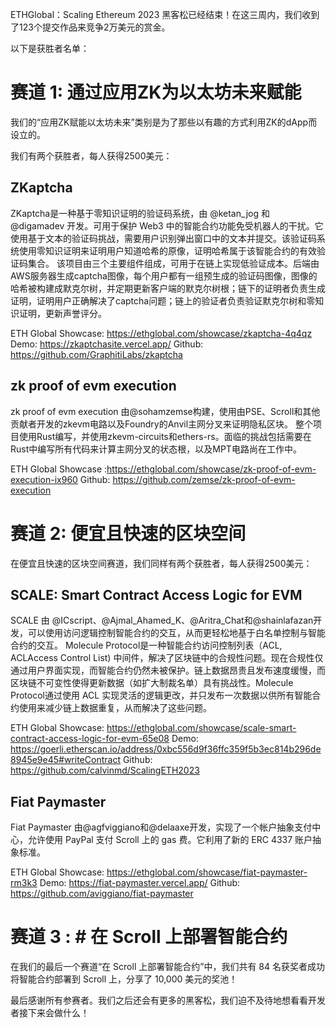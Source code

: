 
ETHGlobal：Scaling Ethereum 2023 黑客松已经结束！在这三周内，我们收到了123个提交作品来竞争2万美元的赏金。

以下是获胜者名单：


# 赛道 1: 通过应用ZK为以太坊未来赋能

我们的“应用ZK赋能以太坊未来”类别是为了那些以有趣的方式利用ZK的dApp而设立的。

我们有两个获胜者，每人获得2500美元：

## ZKaptcha

ZKaptcha是一种基于零知识证明的验证码系统，由 @ketan_jog 和 @digamadev 开发。可用于保护 Web3 中的智能合约功能免受机器人的干扰。它使用基于文本的验证码挑战，需要用户识别弹出窗口中的文本并提交。该验证码系统使用零知识证明来证明用户知道哈希的原像，证明哈希属于该智能合约的有效验证码集合。
该项目由三个主要组件组成，可用于在链上实现低验证成本。后端由AWS服务器生成captcha图像，每个用户都有一组预生成的验证码图像，图像的哈希被构建成默克尔树，并定期更新客户端的默克尔树根；链下的证明者负责生成证明，证明用户正确解决了captcha问题；链上的验证者负责验证默克尔树和零知识证明，更新声誉评分。

ETH Global Showcase: https://ethglobal.com/showcase/zkaptcha-4q4qz
Demo: https://zkaptchasite.vercel.app/
Github: https://github.com/GraphitiLabs/zkaptcha


## zk proof of evm execution
zk proof of evm execution 由@sohamzemse构建，使用由PSE、Scroll和其他贡献者开发的zkevm电路以及Foundry的Anvil主网分叉来证明隐私区块。
整个项目使用Rust编写，并使用zkevm-circuits和ethers-rs。面临的挑战包括需要在Rust中编写所有代码来计算主网分叉的状态根，以及MPT电路尚在工作中。

ETH Global Showcase :https://ethglobal.com/showcase/zk-proof-of-evm-execution-ix960
Github: https://github.com/zemse/zk-proof-of-evm-execution


# 赛道 2:  便宜且快速的区块空间
在便宜且快速的区块空间赛道，我们同样有两个获胜者，每人获得2500美元：

## SCALE: Smart Contract Access Logic for EVM

SCALE 由 @ICscript、@Ajmal_Ahamed_K、@Aritra_Chat和@shainlafazan开发，可以使用访问逻辑控制智能合约的交互，从而更轻松地基于白名单控制与智能合约的交互。
Molecule Protocol是一种智能合约访问控制列表（ACL, ACLAccess Control List) 中间件，解决了区块链中的合规性问题。现在合规性仅通过用户界面实现，而智能合约仍然未被保护。链上数据昂贵且发布速度缓慢，而区块链不可变性使得更新数据（如扩大制裁名单）具有挑战性。Molecule Protocol通过使用 ACL 实现灵活的逻辑更改，并只发布一次数据以供所有智能合约使用来减少链上数据重复，从而解决了这些问题。

ETH Global Showcase: https://ethglobal.com/showcase/scale-smart-contract-access-logic-for-evm-65e08
Demo: https://goerli.etherscan.io/address/0xbc556d9f36ffc359f5b3ec814b296de8945e9e45#writeContract
Github: https://github.com/calvinmd/ScalingETH2023


## Fiat Paymaster

Fiat Paymaster 由@agfviggiano和@delaaxe开发，实现了一个帐户抽象支付中心，允许使用 PayPal 支付 Scroll 上的 gas 费。它利用了新的 ERC 4337 账户抽象标准。

ETH Global Showcase: https://ethglobal.com/showcase/fiat-paymaster-rm3k3
Demo: https://fiat-paymaster.vercel.app/
Github: https://github.com/aviggiano/fiat-paymaster


# 赛道 3 : # 在 Scroll 上部署智能合约

在我们的最后一个赛道“在 Scroll 上部署智能合约”中，我们共有 84 名获奖者成功将智能合约部署到 Scroll 上，分享了 10,000 美元的奖池！


最后感谢所有参赛者。我们之后还会有更多的黑客松，我们迫不及待地想看看开发者接下来会做什么！
